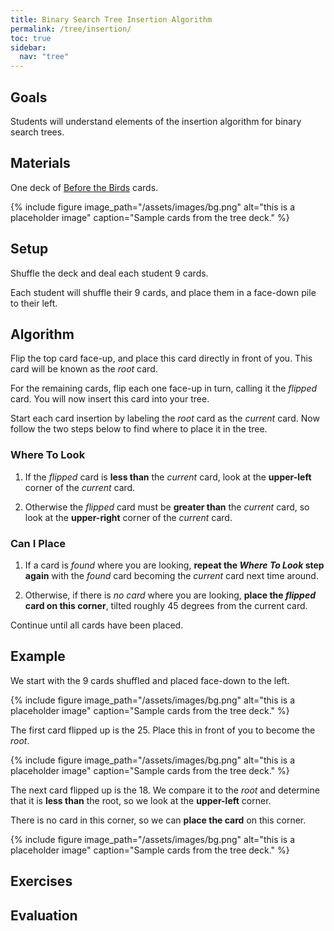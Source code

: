 ```yaml
---
title: Binary Search Tree Insertion Algorithm
permalink: /tree/insertion/
toc: true
sidebar:
  nav: "tree"
---
```


## Goals

Students will understand elements of the insertion algorithm
for binary search trees.

## Materials

One deck of [Before the Birds]({{site.baseurl}}/tree) cards.

{% include figure image_path="/assets/images/bg.png" alt="this is a placeholder image" caption="Sample cards from the tree deck." %}

## Setup

Shuffle the deck and deal each student 9 cards.

Each student will shuffle their 9 cards, and place them
in a face-down pile to their left.

## Algorithm

Flip the top card face-up, and place this card directly
in front of you. This card will be known as the *root* card.

For the remaining cards, flip each one face-up in turn,
calling it the *flipped* card. You will now insert this
card into your tree.

Start each card insertion by labeling the *root* card
as the *current* card. Now follow the two steps
below to find where to place it in the tree.

### Where To Look

1. If the *flipped* card is **less than** the *current* card,
  look at the **upper-left** corner of the *current* card.

1. Otherwise the *flipped* card must be **greater than** the *current*
  card, so look at the **upper-right** corner of the *current* card.

### Can I Place

1. If a card is *found* where you are looking, **repeat the *Where
  To Look* step again** with the *found* card becoming the *current*
  card next time around.

1. Otherwise, if there is *no card* where you are looking, **place
  the *flipped* card on this corner**, tilted roughly 45 degrees
  from the current card.

Continue until all cards have been placed.

## Example

We start with the 9 cards shuffled and placed face-down to the left.

{% include figure image_path="/assets/images/bg.png" alt="this is a placeholder image" caption="Sample cards from the tree deck." %}

The first card flipped up is the 25. Place this in front of you
to become the *root*.

{% include figure image_path="/assets/images/bg.png" alt="this is a placeholder image" caption="Sample cards from the tree deck." %}

The next card flipped up is the 18. We compare it to the *root*
and determine that it is **less than** the root, so we look
at the **upper-left** corner.

There is no card in this corner, so we can **place the card**
on this corner.

{% include figure image_path="/assets/images/bg.png" alt="this is a placeholder image" caption="Sample cards from the tree deck." %}



## Exercises


## Evaluation
